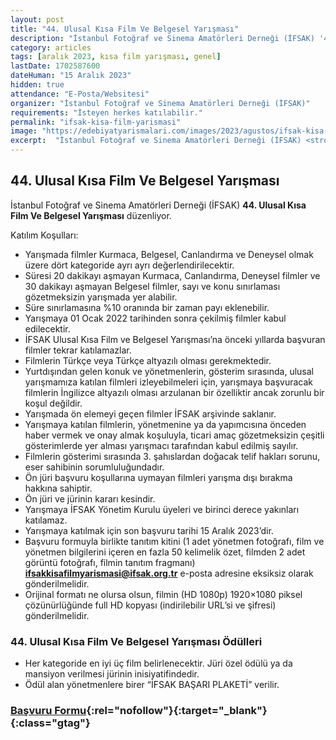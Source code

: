 ```yaml
---
layout: post
title: "44. Ulusal Kısa Film Ve Belgesel Yarışması"
description: "İstanbul Fotoğraf ve Sinema Amatörleri Derneği (İFSAK) '44. Ulusal Kısa Film Ve Belgesel Yarışması' düzenliyor."
category: articles
tags: [aralık 2023, kısa film yarışması, genel]
lastDate: 1702587600
dateHuman: "15 Aralık 2023"
hidden: true
attendance: "E-Posta/Websitesi"
organizer: "İstanbul Fotoğraf ve Sinema Amatörleri Derneği (İFSAK)"
requirements: "İsteyen herkes katılabilir."
permalink: "ifsak-kisa-film-yarismasi"
image: "https://edebiyatyarismalari.com/images/2023/agustos/ifsak-kisa-film-yarismasi.jpg"
excerpt:  "İstanbul Fotoğraf ve Sinema Amatörleri Derneği (İFSAK) <strong> 44. Ulusal Kısa Film Ve Belgesel Yarışması </strong> düzenliyor."
---
```


## 44. Ulusal Kısa Film Ve Belgesel Yarışması
İstanbul Fotoğraf ve Sinema Amatörleri Derneği (İFSAK) **44. Ulusal Kısa Film Ve Belgesel Yarışması** düzenliyor.  

Katılım Koşulları:
- Yarışmada filmler Kurmaca, Belgesel, Canlandırma ve Deneysel olmak üzere dört kategoride ayrı ayrı değerlendirilecektir.
- Süresi 20 dakikayı aşmayan Kurmaca, Canlandırma, Deneysel filmler ve 30 dakikayı aşmayan Belgesel filmler, sayı ve konu sınırlaması gözetmeksizin yarışmada yer alabilir.
- Süre sınırlamasına %10 oranında bir zaman payı eklenebilir.
- Yarışmaya 01 Ocak 2022 tarihinden sonra çekilmiş filmler kabul edilecektir.
- İFSAK Ulusal Kısa Film ve Belgesel Yarışması’na önceki yıllarda başvuran filmler tekrar katılamazlar.
- Filmlerin Türkçe veya Türkçe altyazılı olması gerekmektedir.
- Yurtdışından gelen konuk ve yönetmenlerin, gösterim sırasında, ulusal yarışmamıza katılan filmleri izleyebilmeleri için, yarışmaya başvuracak filmlerin İngilizce altyazılı olması arzulanan bir özelliktir ancak zorunlu bir koşul değildir.
- Yarışmada ön elemeyi geçen filmler İFSAK arşivinde saklanır.
- Yarışmaya katılan filmlerin, yönetmenine ya da yapımcısına önceden haber vermek ve onay almak koşuluyla, ticari amaç gözetmeksizin çeşitli gösterimlerde yer alması yarışmacı tarafından kabul edilmiş sayılır.
- Filmlerin gösterimi sırasında 3. şahıslardan doğacak telif hakları sorunu, eser sahibinin sorumluluğundadır.
- Ön jüri başvuru koşullarına uymayan filmleri yarışma dışı bırakma hakkına sahiptir.
- Ön jüri ve jürinin kararı kesindir.
- Yarışmaya İFSAK Yönetim Kurulu üyeleri ve birinci derece yakınları katılamaz.
- Yarışmaya katılmak için son başvuru tarihi 15 Aralık 2023’dir.
- Başvuru formuyla birlikte tanıtım kitini (1 adet yönetmen fotoğrafı, film ve yönetmen bilgilerini içeren en fazla 50 kelimelik özet, filmden 2 adet görüntü fotoğrafı, filmin tanıtım fragmanı) **ifsakkisafilmyarismasi@ifsak.org.tr** e-posta adresine eksiksiz olarak gönderilmelidir.
- Orijinal formatı ne olursa olsun, filmin (HD 1080p) 1920×1080 piksel çözünürlüğünde full HD kopyası (indirilebilir URL’si ve şifresi) gönderilmelidir.


### 44. Ulusal Kısa Film Ve Belgesel Yarışması Ödülleri
- Her kategoride en iyi üç film belirlenecektir. Jüri özel ödülü ya da mansiyon verilmesi jürinin inisiyatifindedir.
- Ödül alan yönetmenlere birer “İFSAK BAŞARI PLAKETİ” verilir.


### [Başvuru Formu](https://www.ifsak.org.tr/44-ifsak-ulusal-kisa-film-ve-belgesel-yarismasi/?ref=edebiyatyarismalari.com){:rel="nofollow"}{:target="_blank"}{:class="gtag"}
